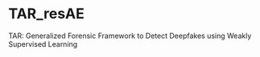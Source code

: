 # TAR_resAE
TAR: Generalized Forensic Framework to Detect Deepfakes using Weakly Supervised Learning
